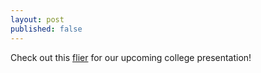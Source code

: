 ```yaml
---
layout: post
published: false
---
```

Check out this [flier](https://drive.google.com/file/d/1GO-ub_mkoXlPUoTHNIuP2ZlWmh7osWnt/view?usp=sharing) for our upcoming college presentation! 
